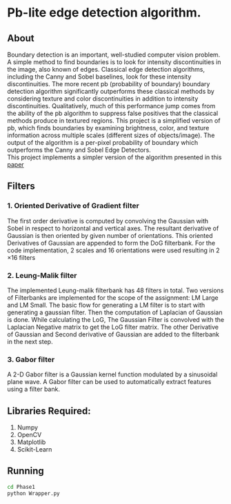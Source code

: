 # Pb-lite edge detection algorithm.

## About
Boundary detection is an important, well-studied computer vision problem. A simple method to find boundaries is to look for 
intensity discontinuities in the image, also known of edges. Classical edge detection algorithms, including the Canny and Sobel 
baselines, look for these intensity discontinuities. The more recent pb (probability of boundary) boundary detection algorithm 
significantly outperforms these classical methods by considering texture and color discontinuities in addition to intensity 
discontinuities. Qualitatively, much of this performance jump comes from the ability of the pb algorithm to suppress false positives 
that the classical methods produce in textured regions. This project is a simplified version of pb, which finds boundaries by examining 
brightness, color, and texture information across multiple scales (different sizes of objects/image). The output of the algorithm is a 
per-pixel probability of boundary which outperforms the Canny and Sobel Edge Detectors.\
This project implements a simpler version of the algorithm presented in this 
[paper](https://www2.eecs.berkeley.edu/Research/Projects/CS/vision/grouping/papers/amfm_pami2010.pdf)

## Filters
### 1. Oriented Derivative of Gradient filter
The first order derivative is computed by convolving the Gaussian with Sobel in respect to horizontal and vertical axes. The resultant derivative of Gaussian is then oriented by given number of orientations. This oriented Derivatives of Gaussian are appended to form the DoG filterbank. For the code implementation, 2 scales and 16 orientations were used resulting in 2 ×16 filters

### 2. Leung-Malik filter
The implemented Leung-malik filterbank has 48 filters in total. Two versions of Filterbanks are implemented for the scope of the assignment: LM Large and LM Small. The basic flow for generating a LM filter is to start with generating a gaussian filter. Then the computation of Laplacian of Gaussian is done. While calculating the LoG, The Gaussian Filter is convolved with the Laplacian Negative matrix to get the LoG filter matrix. The other Derivative of Gaussian and Second derivative of Gaussian are added to the filterbank in the next step.

### 3. Gabor filter
A 2-D Gabor filter is a Gaussian kernel function modulated by a sinusoidal plane wave. A Gabor filter can be used to automatically extract features using a filter bank.


## Libraries Required:
1. Numpy
2. OpenCV
3. Matplotlib
4. Scikit-Learn

## Running
```sh
cd Phase1
python Wrapper.py
```
